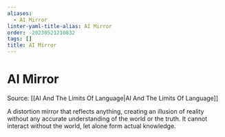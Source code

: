 ```yaml
---
aliases:
  - AI Mirror
linter-yaml-title-alias: AI Mirror
order: -20230521210832
tags: []
title: AI Mirror
---
```


# AI Mirror

Source: [[AI And The Limits Of Language|AI And The Limits Of Language]]

A distortion mirror that reflects anything, creating an illusion of reality without any accurate understanding of the world or the truth. It cannot interact without the world, let alone form actual knowledge.